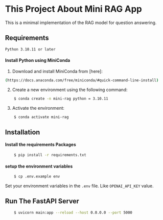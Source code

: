 # This Project About Mini RAG App

This is a minimal implementation of the RAG model for question answering.

## Requirements
```bash
Python 3.10.11 or later
```

#### Install Python using MiniConda

1) Download and install MiniConda from [here]: 
```bash
(https://docs.anaconda.com/free/miniconda/#quick-command-line-install)
```
2) Create a new environment using the following command:
```bash
    $ conda create -n mini-rag python = 3.10.11
```
3) Activate the environment:
```bash
    $ conda activate mini-rag
```

## Installation

#### Install the requirements Packages
```bash
    $ pip install -r requirements.txt
```

#### setup the environment variables 
```bash
    $ cp .env.example env
```
Set your environment variables in the `.env` file. Like `OPENAI_API_KEY` value.

## Run The FastAPI Server
```bash
    $ uvicorn main:app --reload --host 0.0.0.0 --port 5000
```